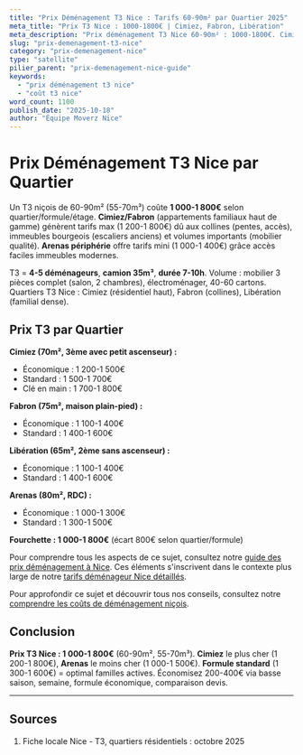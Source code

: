 ```yaml
---
title: "Prix Déménagement T3 Nice : Tarifs 60-90m² par Quartier 2025"
meta_title: "Prix T3 Nice : 1000-1800€ | Cimiez, Fabron, Libération"
meta_description: "Prix déménagement T3 Nice 60-90m² : 1000-1800€. Cimiez 1200-1800€, Libération 1100-1600€, Arenas 1000-1400€. 55-70m³. Guide complet."
slug: "prix-demenagement-t3-nice"
category: "prix-demenagement-nice"
type: "satellite"
pilier_parent: "prix-demenagement-nice-guide"
keywords:
  - "prix déménagement t3 nice"
  - "coût t3 nice"
word_count: 1100
publish_date: "2025-10-18"
author: "Équipe Moverz Nice"
---
```


# Prix Déménagement T3 Nice par Quartier

Un T3 niçois de 60-90m² (55-70m³) coûte **1 000-1 800€** selon quartier/formule/étage. **Cimiez/Fabron** (appartements familiaux haut de gamme) génèrent tarifs max (1 200-1 800€) dû aux collines (pentes, accès), immeubles bourgeois (escaliers anciens) et volumes importants (mobilier qualité). **Arenas périphérie** offre tarifs mini (1 000-1 400€) grâce accès faciles immeubles modernes.

T3 = **4-5 déménageurs**, **camion 35m³**, **durée 7-10h**. Volume : mobilier 3 pièces complet (salon, 2 chambres), électroménager, 40-60 cartons. Quartiers T3 Nice : Cimiez (résidentiel haut), Fabron (collines), Libération (familial dense).

## Prix T3 par Quartier

**Cimiez (70m², 3ème avec petit ascenseur) :**
- Économique : 1 200-1 500€
- Standard : 1 500-1 700€
- Clé en main : 1 700-1 800€

**Fabron (75m², maison plain-pied) :**
- Économique : 1 100-1 400€
- Standard : 1 400-1 600€

**Libération (65m², 2ème sans ascenseur) :**
- Économique : 1 100-1 400€
- Standard : 1 400-1 600€

**Arenas (80m², RDC) :**
- Économique : 1 000-1 300€
- Standard : 1 300-1 500€

**Fourchette : 1 000-1 800€** (écart 800€ selon quartier/formule)

Pour comprendre tous les aspects de ce sujet, consultez notre [guide des prix déménagement à Nice](/blog/prix-demenagement-nice/prix-demenagement-nice-guide). Ces éléments s'inscrivent dans le contexte plus large de notre [tarifs déménageur Nice détaillés](/blog/prix-demenagement-nice/prix-demenagement-nice-guide).



Pour approfondir ce sujet et découvrir tous nos conseils, consultez notre [comprendre les coûts de déménagement niçois](/blog/prix-demenagement-nice/prix-demenagement-nice-guide).

## Conclusion

**Prix T3 Nice : 1 000-1 800€** (60-90m², 55-70m³). **Cimiez** le plus cher (1 200-1 800€), **Arenas** le moins cher (1 000-1 500€). **Formule standard** (1 300-1 600€) = optimal familles actives. Économisez 200-400€ via basse saison, semaine, formule économique, comparaison devis.

---

## Sources

1. Fiche locale Nice - T3, quartiers résidentiels : octobre 2025


